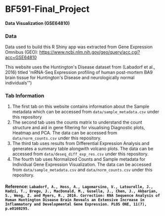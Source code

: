 # BF591-Final_Project

#### Data Visualization (GSE64810)

### Data

Data used to build this R Shiny app was extracted from Gene Expression Omnibus (GEO): https://www.ncbi.nlm.nih.gov/geo/query/acc.cgi?acc=GSE64810

This website uses the Huntington's Disease dataset from (Labadorf et al., 2016) titled 'mRNA-Seq Expression profiling of human post-mortem BA9 brain tissue for Huntington's Disease and neurologically normal individuals'")

### Tab Information

1. The first tab on this website contains information about the Sample metadata which can be accessed from `data/sample_metadata.csv` under this repository
2. The second tab uses the counts matrix to understand the count structure and aid in gene filtering for visualising Diagnostic plots, Heatmap and PCA. The data can be accessed from `data/norm_counts.csv` under this repository.
3. The third tab uses results from Differential Expression Analysis and generates a summary table alongwith volcano plots. The data can be accessed from `data/deseq_diff_exp_res.csv` under this repository.
4. The fourth tab uses Normalized Counts and Sample metadata for Individual Gene Expression Visualization. The data can be accessed from `data/sample_metadata.csv` and `data/norm_counts.csv` under this repository.

#### Reference: `Labadorf, A., Hoss, A., Lagomarsino, V., Latourelle, J., Hadzi, T., Bregu, J., MacDonald, M., Gusella, J., Chen, J., Akbarian, S., Weng, Z. and Myers, R., 2016. Correction: RNA Sequence Analysis of Human Huntington Disease Brain Reveals an Extensive Increase in Inflammatory and Developmental Gene Expression. PLOS ONE, 11(7), p.e0160295.`
